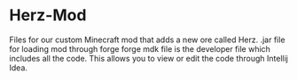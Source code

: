 # Herz-Mod
Files for our custom Minecraft mod that adds a new ore called Herz.
.jar file for loading mod through forge
forge mdk file is the developer file which includes all the code. This allows you to view or edit the code through Intellij Idea.
